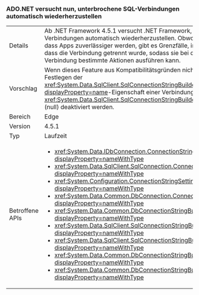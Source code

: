 ### <a name="adonet-now-attempts-to-automatically-reconnect-broken-sql-connections"></a>ADO.NET versucht nun, unterbrochene SQL-Verbindungen automatisch wiederherzustellen

|   |   |
|---|---|
|Details|Ab .NET Framework 4.5.1 versucht .NET Framework, unterbrochene SQL-Verbindungen automatisch wiederherzustellen. Obwohl dies in der Regel dazu führt, dass Apps zuverlässiger werden, gibt es Grenzfälle, in denen eine App wissen muss, dass die Verbindung getrennt wurde, sodass sie bei der Wiederherstellung der Verbindung bestimmte Aktionen ausführen kann.|
|Vorschlag|Wenn dieses Feature aus Kompatibilitätsgründen nicht erwünscht ist, kann es durch Festlegen der <xref:System.Data.SqlClient.SqlConnectionStringBuilder.ConnectRetryCount?displayProperty=name>-Eigenschaft einer Verbindungszeichenfolge (oder <xref:System.Data.SqlClient.SqlConnectionStringBuilder?displayProperty=name>) auf 0 (null) deaktiviert werden.|
|Bereich|Edge|
|Version|4.5.1|
|Typ|Laufzeit|
|Betroffene APIs|<ul><li><xref:System.Data.IDbConnection.ConnectionString?displayProperty=nameWithType></li><li><xref:System.Data.SqlClient.SqlConnection.ConnectionString?displayProperty=nameWithType></li><li><xref:System.Configuration.ConnectionStringSettings.ConnectionString?displayProperty=nameWithType></li><li><xref:System.Data.Common.DbConnection.ConnectionString?displayProperty=nameWithType></li><li><xref:System.Data.Common.DbConnectionStringBuilder.ConnectionString?displayProperty=nameWithType></li><li><xref:System.Data.SqlClient.SqlConnectionStringBuilder.%23ctor?displayProperty=nameWithType></li><li><xref:System.Data.SqlClient.SqlConnectionStringBuilder.%23ctor(System.String)?displayProperty=nameWithType></li><li><xref:System.Data.Common.DbConnectionStringBuilder.%23ctor?displayProperty=nameWithType></li><li><xref:System.Data.Common.DbConnectionStringBuilder.%23ctor(System.Boolean)?displayProperty=nameWithType></li></ul>|

